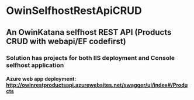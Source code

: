 # OwinSelfhostRestApiCRUD

## An OwinKatana selfhost REST API (Products CRUD with webapi/EF codefirst)

### Solution has projects for both  IIS deployment and Console selfhost application

#### Azure web app deployment: http://owinrestproductsapi.azurewebsites.net/swagger/ui/index#/Products

